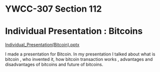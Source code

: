 # YWCC-307 Section 112

# Individual Presentation : Bitcoins
[Individual_Presentation(Bitcoin).pptx](https://github.com/FenilRana28200/YWCC-307/files/8366818/Individual_Presentation.Bitcoin.pptx)

I made a presentation for Bitcoin. In my presentation I talked about what is bitcoin , who invented it, how bitcoin transaction works , advantages and disadvantages of bitcoins and future of bitcoins.  
